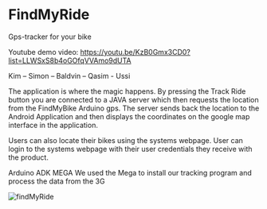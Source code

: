 # FindMyRide
Gps-tracker for your bike


Youtube demo video: 
https://youtu.be/KzB0Gmx3CD0?list=LLWSxS8b4oGOfqVVAmo9dUTA

Kim – Simon – Baldvin – Qasim - Ussi

The application is where the magic happens.
By pressing the Track Ride button you are connected to a JAVA server which then requests the
location from the FindMyBike Arduino gps.
The server sends back the location to the Android Application and then displays the coordinates
on the google map interface in the application.


Users can also locate their bikes using the systems webpage.
User can login to the systems webpage with their user credentials they receive with the product.


Arduino ADK MEGA
We used the Mega to install our tracking program and process the data from the 3G

![findMyRide](http://simon.brasse-pc.eu/portfolio/images/findmyride/findMyRide.png)
